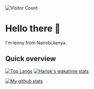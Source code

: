 
<!--
**lennyjuma/lennyjuma** is a ✨ _special_ ✨ repository because its `README.md` (this file) appears on your GitHub profile.

Here are some ideas to get you started:

- 🔭 I’m currently working on ...
- 🌱 I’m currently learning ...
- 👯 I’m looking to collaborate on ...
- 🤔 I’m looking for help with ...
- 💬 Ask me about ...
- 📫 How to reach me: ...
- 😄 Pronouns: ...
- ⚡ Fun fact: ...
-->
![Visitor Count](https://profile-counter.glitch.me/{lennyjuma}/count.svg)

# Hello there :wave:
I'm lenny from Nairobi,kenya. 

## Quick overview  
[![Top Langs](https://github-readme-stats.vercel.app/api/top-langs/?username=lennyjuma&layout=donut&langs_count=8)](https://github.com/anuraghazra/github-readme-stats)
[![Harlok's wakatime stats](https://github-readme-stats.vercel.app/api/wakatime?username=lennyjuma)](https://github.com/anuraghazra/github-readme-stats)

<a href="https://github.com/anuraghazra/github-readme-stats">
  <img align="center" src="https://github-readme-stats.anuraghazra1.vercel.app/api?username=lennyjuma&show_icons=true&line_height=27&include_all_commits=true&count_private=true" alt="My github stats" />
</a>  







